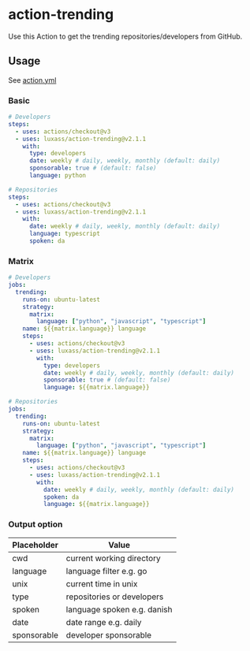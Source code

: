 # action-trending

Use this Action to get the trending repositories/developers from GitHub.

## Usage

See [action.yml](action.yml)

### Basic

```yaml
# Developers
steps:
  - uses: actions/checkout@v3
  - uses: luxass/action-trending@v2.1.1
    with:
      type: developers
      date: weekly # daily, weekly, monthly (default: daily)
      sponsorable: true # (default: false)
      language: python
```

```yaml
# Repositories
steps:
  - uses: actions/checkout@v3
  - uses: luxass/action-trending@v2.1.1
    with:
      date: weekly # daily, weekly, monthly (default: daily)
      language: typescript
      spoken: da
```

### Matrix

```yaml
# Developers
jobs:
  trending:
    runs-on: ubuntu-latest
    strategy:
      matrix:
        language: ["python", "javascript", "typescript"]
    name: ${{matrix.language}} language
    steps:
      - uses: actions/checkout@v3
      - uses: luxass/action-trending@v2.1.1
        with:
          type: developers
          date: weekly # daily, weekly, monthly (default: daily)
          sponsorable: true # (default: false)
          language: ${{matrix.language}}

```

```yaml
# Repositories
jobs:
  trending:
    runs-on: ubuntu-latest
    strategy:
      matrix:
        language: ["python", "javascript", "typescript"]
    name: ${{matrix.language}} language
    steps:
      - uses: actions/checkout@v3
      - uses: luxass/action-trending@v2.1.1
        with:
          date: weekly # daily, weekly, monthly (default: daily)
          spoken: da
          language: ${{matrix.language}}
```


### Output option
| Placeholder | Value                       |
|-------------|-----------------------------|
| cwd         | current working directory   |
| language    | language filter e.g. go     |
| unix        | current time in unix        |
| type        | repositories or developers  |
| spoken      | language spoken e.g. danish |
| date        | date range e.g. daily       |
| sponsorable | developer sponsorable       |